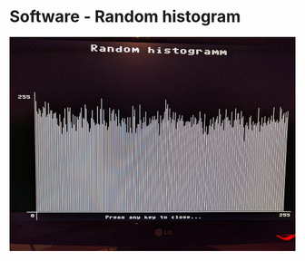 # Software - Random histogram

![Picture of a histogramm](/histogram.jpg?raw=true "Histogram created by 'random_histo'")
